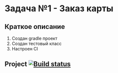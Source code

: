 # Задача №1 - Заказ карты

## Краткое описание

1. Cоздан gradle проект
2. Создан тестовый класс
3. Настроен CI

## Project [![Build status](https://ci.appveyor.com/api/projects/status/i1089han31pak2a3/branch/master?svg=true)](https://ci.appveyor.com/project/pava-14/aqa2-1-1/branch/master)
